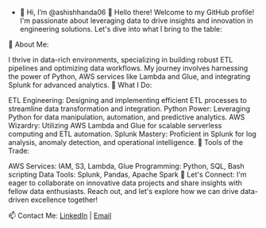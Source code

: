 - 👋 Hi, I’m @ashishhanda06
👋 Hello there! Welcome to my GitHub profile! I'm passionate about leveraging data to drive insights and innovation in engineering solutions. Let's dive into what I bring to the table:

🚀 About Me:

I thrive in data-rich environments, specializing in building robust ETL pipelines and optimizing data workflows.
My journey involves harnessing the power of Python, AWS services like Lambda and Glue, and integrating Splunk for advanced analytics.
💼 What I Do:

ETL Engineering: Designing and implementing efficient ETL processes to streamline data transformation and integration.
Python Power: Leveraging Python for data manipulation, automation, and predictive analytics.
AWS Wizardry: Utilizing AWS Lambda and Glue for scalable serverless computing and ETL automation.
Splunk Mastery: Proficient in Splunk for log analysis, anomaly detection, and operational intelligence.
🔧 Tools of the Trade:

AWS Services: IAM, S3, Lambda, Glue
Programming: Python, SQL, Bash scripting
Data Tools: Splunk, Pandas, Apache Spark
🌟 Let's Connect: I'm eager to collaborate on innovative data projects and share insights with fellow data enthusiasts. Reach out, and let's explore how we can drive data-driven excellence together!

📫 Contact Me: [LinkedIn]([url](https://www.linkedin.com/in/ashish-handa-a419481b9/)) | [Email](cu.18bcs3070@gmail.com)





<!---
ashishhanda06/ashishhanda06 is a ✨ special ✨ repository because its `README.md` (this file) appears on your GitHub profile.
You can click the Preview link to take a look at your changes.
--->
